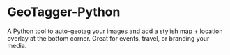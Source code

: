 # GeoTagger-Python
A Python tool to auto-geotag your images and add a stylish map + location overlay at the bottom corner. Great for events, travel, or branding your media.
